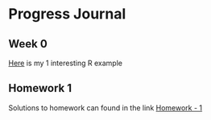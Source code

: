 # Progress Journal

## Week 0
[Here](Interesting_R_Examples.html) is my 1 interesting R example 

## Homework 1
Solutions to homework can found in the link
[Homework - 1](Simge_Koc_HW1.html)
